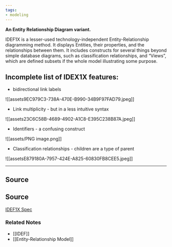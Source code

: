 ```yaml
---
tags:
- modeling
---
```

**An Entity Relationship Diagram variant.**

IDEF1X is a lesser-used technology-independent Entity-Relationship diagramming method. It displays Entities, their properties, and the relationships between them. It includes constructs for several things beyond simple database diagrams, such as classification relationships, and “Views”, which are defined subsets if the whole model illustrating some purpose.

## Incomplete list of IDEX1X features:

- bidirectional link labels

![[assets9EC979C3-738A-470E-B990-34B9F97FAD79.jpeg]]

- Link multiplicity - but in a less intuitive syntax

![[assets23C6C58B-4689-4902-A1C8-E395C238B87A.jpeg]]

- Identifiers - a confusing construct

![[assets/PNG image.png]]

- Classification relationships - children are a type of parent

![[assetsE879180A-7957-424E-A825-60830FB8CEE5.jpeg]]

---

## Source

## Source

 [IDEF1X Spec](https://www.idef.com/idef1x-data-modeling-method/)

### Related Notes
- [[IDEF]] 
- [[Entity-Relationship Model]]